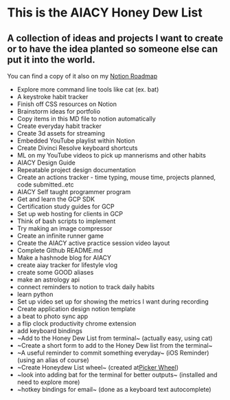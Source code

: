 # This is the AIACY Honey Dew List
## A collection of ideas and projects I want to create or to have the idea planted so someone else can put it into the world.

You can find a copy of it also on my [Notion Roadmap](https://www.notion.so/588fc17b03d94b90b3b75c5f522bb27a?v=6d57b535e2994a16a8fbbb91a56d87e7)

+ Explore more command line tools like cat (ex. bat)
+ A keystroke habit tracker
+ Finish off CSS resources on Notion
+ Brainstorm ideas for portfolio
+ Copy items in this MD file to notion automatically
+ Create everyday habit tracker
+ Create 3d assets for streaming
+ Embedded YouTube playlist within Notion  
+ Create Divinci Resolve keyboard shortcuts
+ ML on my YouTube videos to pick up mannerisms and other habits
+ AIACY Design Guide
+ Repeatable project design documentation 
+ Create an actions tracker - time typing, mouse time, projects planned, code submitted..etc
+ AIACY Self taught programmer program
+ Get and learn the GCP SDK
+ Certification study guides for GCP
+ Set up web hosting for clients in GCP
+ Think of bash scripts to implement
+ Try making an image compressor
+ Create an infinite runner game
+ Create the AIACY active practice session video layout
+ Complete Github README.md
+ Make a hashnode blog for AIACY
+ create aiay tracker for lifestyle vlog
+ create some GOOD aliases
+ make an astrology api
+ connect reminders to notion to track daily habits
+ learn python
+ Set up video set up for showing the metrics I want during recording
+ Create application design notion template
+ a beat to photo sync app
+ a flip clock productivity chrome extension
+ add keyboard bindings
+ ~Add to the Honey Dew List from terminal~ (actually easy, using cat)
+ ~Create a short form to add to the Honey Dew list from the terminal~ 
+ ~A useful reminder to commit something everyday~ (iOS Reminder)(using an alias of course)
+ ~Create Honeydew List wheel~ \(created at[Picker Wheel](https://pickerwheel.com/pw?id=HA7jU)\)
+ ~look into adding bat for the terminal for better outputs~ (installed and need to explore more)
+ ~hotkey bindings for email~ (done as a keyboard text autocomplete)
